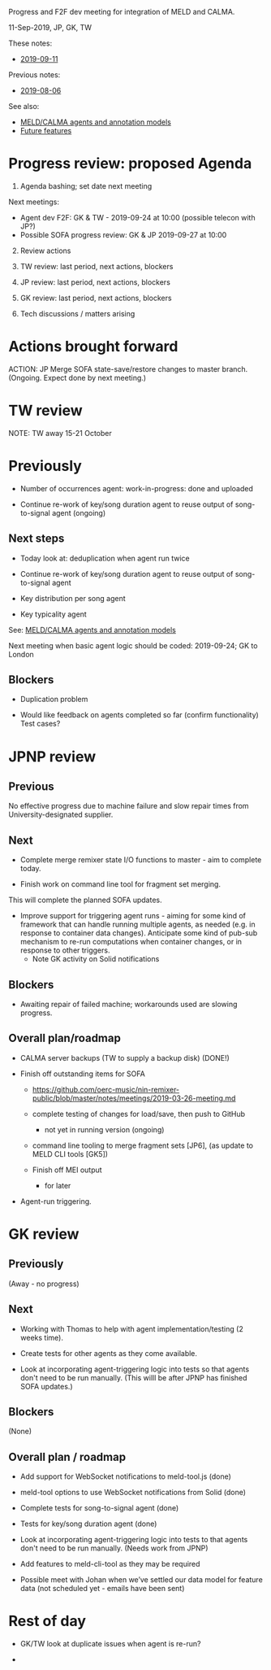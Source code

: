 Progress and F2F dev meeting for integration of MELD and CALMA.

11-Sep-2019, JP, GK, TW

These notes:
- [2019-09-11](https://github.com/oerc-music/meld-calma/blob/master/notes/planning/20190911-meeting.md)  

Previous notes:
- [2019-08-06](https://github.com/oerc-music/meld-calma/blob/master/notes/planning/20190806-telecon.md)  

See also:

- [MELD/CALMA agents and annotation models](https://github.com/oerc-music/meld-calma/blob/master/notes/meld-calma-agents-and-annotation-models.md)
- [Future features](https://github.com/oerc-music/meld-calma/blob/master/notes/future-features.md)


# Progress review: proposed Agenda

1. Agenda bashing; set date next meeting

Next meetings: 
- Agent dev F2F: GK & TW - 2019-09-24 at 10:00 (possible telecon with JP?)
- Possible SOFA progress review: GK & JP  2019-09-27 at 10:00

2. Review actions

3. TW review: last period, next actions, blockers

4. JP review: last period, next actions, blockers

5. GK review: last period, next actions, blockers

6. Tech discussions / matters arising


# Actions brought forward

ACTION: JP Merge SOFA state-save/restore changes to master branch.  (Ongoing.  Expect done by next meeting.)


# TW review

NOTE: TW away 15-21 October

# Previously

- Number of occurrences agent: work-in-progress: done and uploaded

- Continue re-work of key/song duration agent to reuse output of song-to-signal agent (ongoing)


## Next steps

- Today look at: deduplication when agent run twice

- Continue re-work of key/song duration agent to reuse output of song-to-signal agent

- Key distribution per song agent

- Key typicality agent

See: [MELD/CALMA agents and annotation models](https://github.com/oerc-music/meld-calma/blob/master/notes/meld-calma-agents-and-annotation-models.md)

Next meeting when basic agent logic should be coded: 2019-09-24; GK to London


## Blockers

- Duplication problem

- Would like feedback on agents completed so far (confirm functionality)  Test cases?


# JPNP review

## Previous

No effective progress due to machine failure and slow repair times from University-designated supplier.

## Next

- Complete merge remixer state I/O functions to master - aim to complete today.

- Finish work on command line tool for fragment set merging.

This will complete the planned SOFA updates.

- Improve support for triggering agent runs - aiming for some kind of framework that can handle running multiple agents, as needed (e.g. in response to container data changes).  Anticipate some kind of pub-sub mechanism to re-run computations when container changes, or in response to other triggers.
    - Note GK activity on Solid notifications

## Blockers

- Awaiting repair of failed machine; workarounds used are slowing progress.


## Overall plan/roadmap

- CALMA server backups (TW to supply a backup disk) (DONE!)

- Finish off outstanding items for SOFA 
    - https://github.com/oerc-music/nin-remixer-public/blob/master/notes/meetings/2019-03-26-meeting.md

    - complete testing of changes for load/save, then push to GitHub
        - not yet in running version (ongoing)

    - command line tooling to merge fragment sets [JP6], (as update to MELD CLI tools [GK5])

    - Finish off MEI output
        - for later

- Agent-run triggering.


# GK review

## Previously

(Away - no progress)

## Next

- Working with Thomas to help with agent implementation/testing (2 weeks time).

- Create tests for other agents as they come available.

- Look at incorporating agent-triggering logic into tests so that agents don't need to be run manually.  (This willl be after JPNP has finished SOFA updates.)

## Blockers

(None)

## Overall plan / roadmap

- Add support for WebSocket notifications to meld-tool.js (done)

- meld-tool options to use WebSocket notifications from Solid (done)

- Complete tests for song-to-signal agent (done)

- Tests for key/song duration agent (done)

- Look at incorporating agent-triggering logic into tests to that agents don't need to be run manually.  (Needs work from JPNP)

- Add features to meld-cli-tool as they may be required

- Possible meet with Johan when we’ve settled our data model for feature data (not scheduled yet - emails have been sent)


# Rest of day

- GK/TW look at duplicate issues when agent is re-run?

- 





